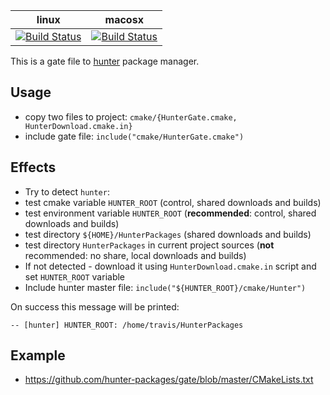 | linux                                     | macosx                                    |
|-------------------------------------------|-------------------------------------------|
| [![Build Status][link_master]][link_gate] | [![Build Status][link_macosx]][link_gate] |


[link_master]: https://travis-ci.org/hunter-packages/gate.png?branch=master
[link_macosx]: https://travis-ci.org/hunter-packages/gate.png?branch=travis.macosx
[link_gate]: https://travis-ci.org/hunter-packages/gate

This is a gate file to [hunter](https://github.com/ruslo/hunter) package manager.

## Usage

* copy two files to project: `cmake/{HunterGate.cmake, HunterDownload.cmake.in}`
* include gate file: `include("cmake/HunterGate.cmake")`

## Effects
* Try to detect `hunter`:
 * test cmake variable `HUNTER_ROOT` (control, shared downloads and builds)
 * test environment variable `HUNTER_ROOT` (**recommended**: control, shared downloads and builds)
 * test directory `${HOME}/HunterPackages` (shared downloads and builds)
 * test directory `HunterPackages` in current project sources (**not** recommended: no share, local downloads and builds)
* If not detected - download it using `HunterDownload.cmake.in` script and set `HUNTER_ROOT` variable
* Include hunter master file: `include("${HUNTER_ROOT}/cmake/Hunter")`

On success this message will be printed:
```
-- [hunter] HUNTER_ROOT: /home/travis/HunterPackages
```

## Example
* https://github.com/hunter-packages/gate/blob/master/CMakeLists.txt
